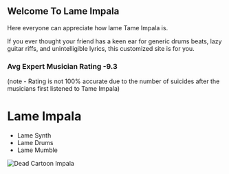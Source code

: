 ## Welcome To Lame Impala

Here everyone can appreciate how lame Tame Impala is.

If you ever thought your friend has a keen ear for generic drums beats, lazy guitar riffs, and unintelligible lyrics, this customized site is for you.

### Avg Expert Musician Rating -9.3
  (note - Rating is not 100% accurate due to the number of suicides after the musicians first listened to Tame Impala)

# Lame Impala

- Lame Synth
- Lame Drums
- Lame Mumble


![Dead Cartoon Impala](https://user-images.githubusercontent.com/87154429/125001097-7f53cc80-e017-11eb-92f2-965e367319de.jpg)




